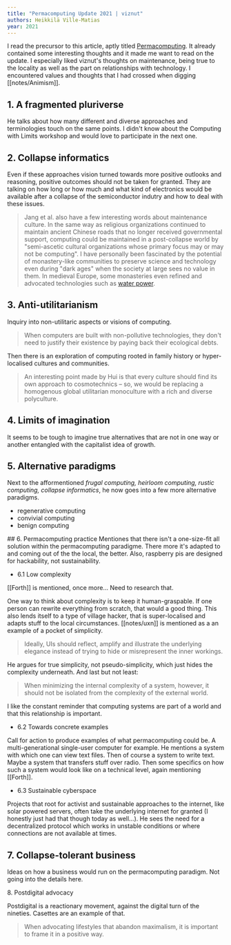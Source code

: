 ```yaml
---
title: "Permacomputing Update 2021 | viznut"
authors: Heikkilä Ville-Matias
year: 2021
---
```

I read the precursor to this article, aptly titled [Permacomputing](http://viznut.fi/texts-en/permacomputing.html). It already contained some interesting thoughts and it made me want to read on the update. I especially liked viznut's thoughts on maintenance, being true to the locality as well as the part on relationships with technology. I encountered values and thoughts that I had crossed when digging [[notes/Animism]].

## 1\. A fragmented pluriverse
He talks about how many different and diverse approaches and terminologies touch on the same points. I didn't know about the Computing with Limits workshop and would love to participate in the next one.

## 2\. Collapse informatics
Even if these approaches vision turned towards more positive outlooks and reasoning, positive outcomes should not be taken for granted. They are talking on how long or how much and what kind of electronics would be available after a collapse of the semiconductor indutry and how to deal with these issues.

> Jang et al. also have a few interesting words about maintenance culture. In the same way as religious organizations continued to maintain ancient Chinese roads that no longer received governmental support, computing could be maintained in a post-collapse world by "semi-ascetic cultural organizations whose primary focus may or may not be computing". I have personally been fascinated by the potential of monastery-like communities to preserve science and technology even during "dark ages" when the society at large sees no value in them. In medieval Europe, some monasteries even refined and advocated technologies such as [water power](https://www.researchgate.net/publication/271064820_Wind_and_Water_in_the_Middle_Ages_Fluid_Technologies_from_Antiquity_to_the_Renaissance).

## 3\. Anti-utilitarianism
Inquiry into non-utilitaric aspects or visions of computing.

> When computers are built with non-pollutive technologies, they don't need to justify their existence by paying back their ecological debts.

Then there is an exploration of computing rooted in family history or hyper-localised cultures and communities.

> An interesting point made by Hui is that every culture should find its own approach to cosmotechnics – so, we would be replacing a homogenous global utilitarian monoculture with a rich and diverse polyculture.

## 4\. Limits of imagination
It seems to be tough to imagine true alternatives that are not in one way or another entangled with the capitalist idea of growth.

## 5\. Alternative paradigms
Next to the afformentioned *frugal computing, heirloom computing, rustic computing, collapse informatics*, he now goes into a few more alternative paradigms.

- regenerative computing
- convivial computing
- benign computing

## 6\. Permacomputing practice
Mentiones that there isn't a one-size-fit all solution within the permacomputing paradigme. There more it's adapted to and coming out of the the local, the better. Also, raspberry pis are designed for hackability, not sustainability.

- 6.1 Low complexity

[[Forth]] is mentioned, once more… Need to research that.

One way to think about complexity is to keep it human-graspable. If one person can rewrite everything from scratch, that would a good thing. This also lends itself to a type of village hacker, that is super-localised and adapts stuff to the local circumstances. [[notes/uxn]] is mentioned as a an example of a pocket of simplicity.

> Ideally, UIs should reflect, amplify and illustrate the underlying elegance instead of trying to hide or misrepresent the inner workings.

He argues for true simplicity, not pseudo-simplicity, which just hides the complexity underneath. And last but not least:

> When minimizing the internal complexity of a system, however, it should not be isolated from the complexity of the external world.

I like the constant reminder that computing systems are part of a world and that this relationship is important.

- 6.2 Towards concrete examples

Call for action to produce examples of what permacomputing could be. A multi-generational single-user computer for example. He mentions a system with which one can view text files. Then of course a system to write text. Maybe a system that transfers stuff over radio. Then some specifics on how such a system would look like on a technical level, again mentioning [[Forth]].

- 6.3 Sustainable cyberspace

Projects that root for activist and sustainable approaches to the internet, like solar powered servers, often take the underlying internet for granted (I honestly just had that though today as well…). He sees the need for a decentralized protocol which works in unstable conditions or where connections are not available at times.

## 7\. Collapse-tolerant business

Ideas on how a business would run on the permacomputing paradigm. Not going into the details here.

8\. Postdigital advocacy

Postdigital is a reactionary movement, against the digital turn of the nineties. Casettes are an example of that. 

> When advocating lifestyles that abandon maximalism, it is important to frame it in a positive way.